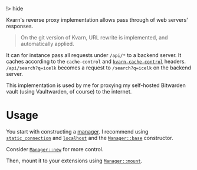 !> hide

<head>
    <title>Reverse proxy | Kvarn</title>
    <meta name="permalinks" content="enabled"> <!-- part of JS on icelk.dev & kvarn.org, options: disabled|enabled|not-titles -->
    <meta name="description" content="Kvarn reverse proxy details.">
</head>

Kvarn's reverse proxy implementation allows pass through of web servers'
responses.

> On the git version of Kvarn, URL rewrite is implemented, and automatically
> applied.

It can for instance pass all requests under `/api/*` to a backend server. It
caches according to the `cache-control` and
[`kvarn-cache-control`](https://doc.kvarn.org/kvarn/prelude/parse/struct.CacheControl.html#method.from_kvarn_cache_control)
headers. `/api/search?q=icelk` becomes a request to `/search?q=icelk` on the
backend server.

This implementation is used by me for proxying my self-hosted Bitwarden vault
(using Vaultwarden, of course) to the internet.

# Usage

You start with constructing a
[manager](https://doc.kvarn.org/kvarn_extensions/reverse_proxy/struct.Manager.html).
I recommend using
[`static_connection`](https://doc.kvarn.org/kvarn_extensions/reverse_proxy/fn.static_connection.html)
and
[`localhost`](https://doc.kvarn.org/kvarn_extensions/reverse_proxy/fn.localhost.html)
and the
[`Manager::base`](https://doc.kvarn.org/kvarn_extensions/reverse_proxy/struct.Manager.html#method.base)
constructor.

Consider
[`Manager::new`](https://doc.kvarn.org/kvarn_extensions/reverse_proxy/struct.Manager.html#method.new)
for more control.

Then, mount it to your extensions using
[`Manager::mount`](https://doc.kvarn.org/kvarn_extensions/reverse_proxy/struct.Manager.html#method.mount).
